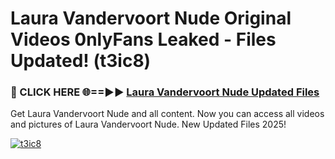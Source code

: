 # Laura Vandervoort Nude Original Videos 0nlyFans Leaked - Files Updated! (t3ic8)

<h3>🔴 CLICK HERE 🌐==►► <a href="https://tinyurl.com/5h6xmrr3" rel="nofollow">Laura Vandervoort Nude Updated Files</a></h3>

Get Laura Vandervoort Nude and all content. Now you can access all videos and pictures of Laura Vandervoort Nude. New Updated Files 2025!

[![t3ic8](https://i.imgur.com/KVD873Z.gif)](https://tinyurl.com/5h6xmrr3)
